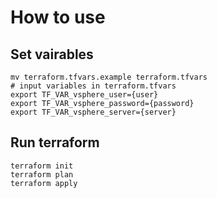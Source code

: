 How to use
==========

## Set vairables

```
mv terraform.tfvars.example terraform.tfvars
# input variables in terraform.tfvars
export TF_VAR_vsphere_user={user}
export TF_VAR_vsphere_password={password}
export TF_VAR_vsphere_server={server}
```

## Run terraform

```
terraform init
terraform plan
terraform apply
```
